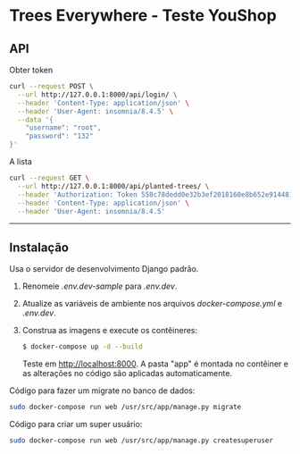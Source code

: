 # Trees Everywhere - Teste YouShop


## API 

Obter token

```bash
curl --request POST \
  --url http://127.0.0.1:8000/api/login/ \
  --header 'Content-Type: application/json' \
  --header 'User-Agent: insomnia/8.4.5' \
  --data '{
	"username": "root",
	"password": "132"
}'
```

A lista

```bash
curl --request GET \
  --url http://127.0.0.1:8000/api/planted-trees/ \
  --header 'Authorization: Token 558c78dedd0e32b3ef2018160e8b652e91448138' \
  --header 'Content-Type: application/json' \
  --header 'User-Agent: insomnia/8.4.5'
```

---


## Instalação

Usa o servidor de desenvolvimento Django padrão.

1. Renomeie *.env.dev-sample* para *.env.dev*.
2. Atualize as variáveis ​​de ambiente nos arquivos *docker-compose.yml* e *.env.dev*.
3. Construa as imagens e execute os contêineres:

    ```sh
    $ docker-compose up -d --build
    ```

    Teste em [http://localhost:8000](http://localhost:8000). A pasta "app" é montada no contêiner e as alterações no código são aplicadas automaticamente.


Código para fazer um migrate no banco de dados:

```bash
sudo docker-compose run web /usr/src/app/manage.py migrate
```
Código para criar um super usuário:

```bash
sudo docker-compose run web /usr/src/app/manage.py createsuperuser
```
